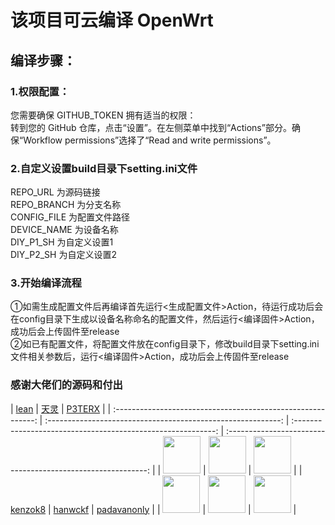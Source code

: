 
# 该项目可云编译 OpenWrt
## 编译步骤：
### 1.权限配置： 
您需要确保 GITHUB_TOKEN 拥有适当的权限：  
转到您的 GitHub 仓库，点击“设置”。在左侧菜单中找到“Actions”部分。确保“Workflow permissions”选择了“Read and write permissions”。  
### 2.自定义设置build目录下setting.ini文件  
REPO_URL 为源码链接  
REPO_BRANCH 为分支名称  
CONFIG_FILE 为配置文件路径  
DEVICE_NAME 为设备名称  
DIY_P1_SH 为自定义设置1  
DIY_P2_SH 为自定义设置2  
### 3.开始编译流程
①如需生成配置文件后再编译首先运行<生成配置文件>Action，待运行成功后会在config目录下生成以设备名称命名的配置文件，然后运行<编译固件>Action，成功后会上传固件至release  
②如已有配置文件，将配置文件放在config目录下，修改build目录下setting.ini文件相关参数后，运行<编译固件>Action，成功后会上传固件至release

### 感谢大佬们的源码和付出 

<!-- - [天灵](https://github.com/1715173329)
- [lean](https://github.com/coolsnowwolf/lede)
- [P3TERX](https://github.com/P3TERX/Actions-OpenWrt)
- [kenzok8](https://github.com/kenzok8/openwrt-packages)
- [hanwckf](https://github.com/hanwckf/immortalwrt-mt798x)
- [padavanonly](https://github.com/padavanonly/immortalwrtARM) -->

|          [lean](https://github.com/coolsnowwolf/lede)         |        [天灵](https://github.com/1715173329)               |              [P3TERX](https://github.com/P3TERX/Actions-OpenWrt)               |
| :----------------------------------------------------------: | :----------------------------------------------------------: | :----------------------------------------------------------: | :----------------------------------------------------------: |
| <img width="60" src="https://avatars.githubusercontent.com/u/31687149?v=4"/> | <img width="60" src="https://avatars.githubusercontent.com/u/22235437?v=4" /> | <img width="60" src="https://avatars.githubusercontent.com/u/25927179?v=4" /> |
|          [kenzok8](https://github.com/kenzok8/openwrt-packages)         |              [hanwckf](https://github.com/hanwckf/immortalwrt-mt798x)               |              [padavanonly](https://github.com/padavanonly/immortalwrtARM)               |
| <img width="60" src="https://avatars.githubusercontent.com/u/39034242?v=4"/> | <img width="60" src="https://avatars.githubusercontent.com/u/27666983?v=4" /> | <img width="60" src="https://avatars.githubusercontent.com/u/83120842?v=4" /> |
